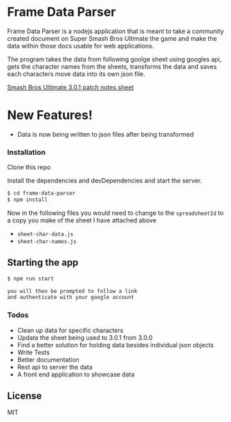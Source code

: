 # Frame Data Parser

Frame Data Parser is a nodejs application that is meant to take a community created document on Super Smash Bros Ultimate the game and make the data within those docs usable for web applications.

The program takes the data from following goolge sheet using googles api, gets the character names from the sheets, transforms the data and saves each characters move data into its own json file.

[Smash Bros Ultimate 3.0.1 patch notes sheet](https://docs.google.com/spreadsheets/d/16fmsoqDoQaR1eteVk2uuzIH2DB4iQHVrqiG8VRbRA7Q/edit#gid=123650910)

# New Features!

- Data is now being written to json files after being transformed

### Installation

Clone this repo

Install the dependencies and devDependencies and start the server.

```sh
$ cd frame-data-parser
$ npm install
```

Now in the following files you would need to change to the `spreadsheetId` to a copy you make of the sheet I have attached above

- `sheet-char-data.js`
- `sheet-char-names.js`

## Starting the app
```sh
$ npm run start

you will then be prompted to follow a link 
and authenticate with your google account
```


### Todos

 - Clean up data for specific characters
 - Update the sheet being used to 3.0.1 from 3.0.0
 - Find a better solution for holding data besides individual json objects
 - Write Tests
 - Better documentation
 - Rest api to server the data
 - A front end application to showcase data

License
----

MIT


